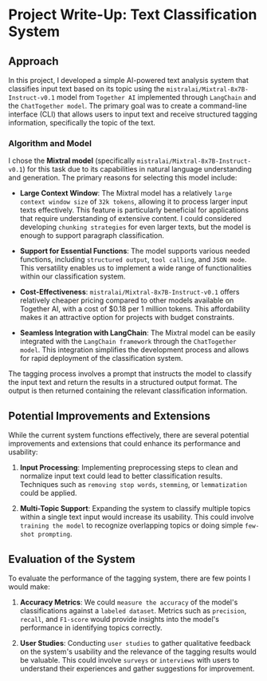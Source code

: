 # Project Write-Up: Text Classification System

## Approach

In this project, I developed a simple AI-powered text analysis system that classifies input text based on its topic using the `mistralai/Mixtral-8x7B-Instruct-v0.1` model from `Together AI` implemented through `LangChain` and the `ChatTogether model`. The primary goal was to create a command-line interface (CLI) that allows users to input text and receive structured tagging information, specifically the topic of the text.

### Algorithm and Model

I chose the **Mixtral model** (specifically `mistralai/Mixtral-8x7B-Instruct-v0.1`) for this task due to its capabilities in natural language understanding and generation. The primary reasons for selecting this model include:

- **Large Context Window**: The Mixtral model has a relatively `large context window size` of `32k tokens`, allowing it to process larger input texts effectively. This feature is particularly beneficial for applications that require understanding of extensive content. I could considered developing `chunking strategies` for even larger texts, but the model is enough to support paragraph classification.

- **Support for Essential Functions**: The model supports various needed functions, including `structured output`, `tool calling`, and `JSON mode`. This versatility enables us to implement a wide range of functionalities within our classification system.

- **Cost-Effectiveness**: `mistralai/Mixtral-8x7B-Instruct-v0.1` offers relatively cheaper pricing compared to other models available on Together AI, with a cost of $0.18 per 1 million tokens. This affordability makes it an attractive option for projects with budget constraints.

- **Seamless Integration with LangChain**: The Mixtral model can be easily integrated with the `LangChain framework` through the `ChatTogether model`. This integration simplifies the development process and allows for rapid deployment of the classification system.

The tagging process involves a prompt that instructs the model to classify the input text and return the results in a structured output format. The output is then returned containing the relevant classification information.


## Potential Improvements and Extensions

While the current system functions effectively, there are several potential improvements and extensions that could enhance its performance and usability:

1. **Input Processing**: Implementing preprocessing steps to clean and normalize input text could lead to better classification results. Techniques such as `removing stop words`, `stemming`, or `lemmatization` could be applied.

2. **Multi-Topic Support**: Expanding the system to classify multiple topics within a single text input would increase its usability. This could involve `training the model` to recognize overlapping topics or doing simple `few-shot prompting`.


## Evaluation of the System

To evaluate the performance of the tagging system, there are few points I would make:

1. **Accuracy Metrics**: We could `measure the accuracy` of the model's classifications against a `labeled dataset`. Metrics such as `precision`, `recall`, and `F1-score` would provide insights into the model's performance in identifying topics correctly.

2. **User Studies**: Conducting `user studies` to gather qualitative feedback on the system's usability and the relevance of the tagging results would be valuable. This could involve `surveys` or `interviews` with users to understand their experiences and gather suggestions for improvement.

